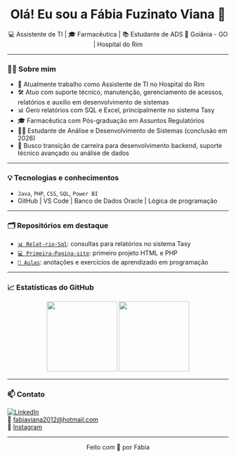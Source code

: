 <h1 align="center">Olá! Eu sou a Fábia Fuzinato Viana 👋</h1>

<p align="center">
💻 Assistente de TI | 🎓 Farmacêutica | 📚 Estudante de ADS  
📍 Goiânia - GO | Hospital do Rim  
</p>

---

### 👩‍💼 Sobre mim

- 💼 Atualmente trabalho como Assistente de TI no Hospital do Rim
- 🛠 Atuo com suporte técnico, manutenção, gerenciamento de acessos, relatórios e auxílio em desenvolvimento de sistemas
- 📊 Gero relatórios com SQL e Excel, principalmente no sistema Tasy
- 🎓 Farmacêutica com Pós-graduação em Assuntos Regulatórios
- 👩‍💻 Estudante de Análise e Desenvolvimento de Sistemas (conclusão em 2026)
- 🎯 Busco transição de carreira para desenvolvimento backend, suporte técnico avançado ou análise de dados

---

### 💡 Tecnologias e conhecimentos

- `Java`, `PHP`, `CSS`, `SQL`, `Power BI`
- GitHub | VS Code | Banco de Dados Oracle | Lógica de programação

---

### 🗂️ Repositórios em destaque

- [`📊 Relat-rio-Sql`](https://github.com/fabiabf/Relat-rio-Sql): consultas para relatórios no sistema Tasy
- [`💻 Primeira-Pagina-site`](https://github.com/fabiabf/Primeira-Pagina-site): primeiro projeto HTML e PHP
- [`📘 Aulas`](https://github.com/fabiabf/aulas): anotações e exercícios de aprendizado em programação

---

### 📈 Estatísticas do GitHub

<div align="center">
  <img height="160" src="https://github-readme-stats.vercel.app/api?username=fabiabf&show_icons=true&theme=tokyonight&count_private=true" />
  <img height="160" src="https://github-readme-stats.vercel.app/api/top-langs/?username=fabiabf&layout=compact&theme=tokyonight" />
</div>


---

### 📫 Contato

[![LinkedIn](https://img.shields.io/badge/LinkedIn-Fábia%20Fuzinato-blue?style=flat&logo=linkedin)](https://www.linkedin.com/in/fábia-fuzinato)  
📧 fabiaviana2012@hotmail.com  
📸 [Instagram](https://www.instagram.com/fabiafuzinatoviana?igsh=MXhxaXBkNmtmdXJobA==)


---

<p align="center">
Feito com 💙 por Fábia
</p>
